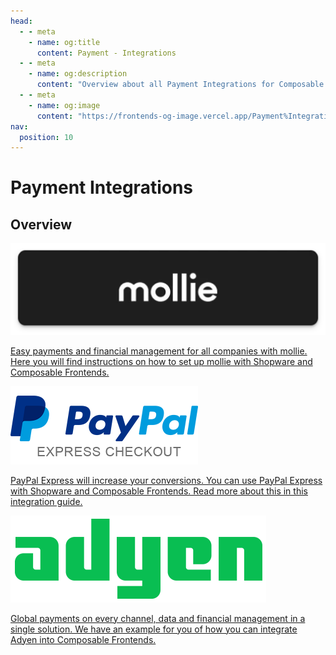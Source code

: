 ```yaml
---
head:
  - - meta
    - name: og:title
      content: Payment - Integrations
  - - meta
    - name: og:description
      content: "Overview about all Payment Integrations for Composable Frontends."
  - - meta
    - name: og:image
      content: "https://frontends-og-image.vercel.app/Payment%Integrations.png?fontSize=120px"
nav:
  position: 10
---
```


# Payment Integrations

## Overview

<div class="grid grid-cols-1 lg:grid-cols-2 gap-4 place-items-center">
  <div>
    <a href="mollie" class="block max-w-sm p-6 bg-white border border-gray-200 rounded-lg shadow hover:bg-gray-100 dark:bg-gray-800 dark:border-gray-700 dark:hover:bg-gray-700 mb-5 text-center">
      <span class="mb-2 text-2xl font-bold tracking-tight text-gray-900 dark:text-white"><img src="../../../.assets/payment-icons/mollie.webp" alt="mollie Logo" class="my-8 h-20 inline"/></span>
        <p class="font-normal text-gray-700 dark:text-gray-400 h-40">Easy payments and financial management for all companies with mollie. Here you will find instructions on how to set up mollie with Shopware and Composable Frontends.</p>
    </a>
  </div>
  <div>
    <a href="../../../getting-started/e-commerce/custom-payment" class="block max-w-sm p-6 bg-white border border-gray-200 rounded-lg shadow hover:bg-gray-100 dark:bg-gray-800 dark:border-gray-700 dark:hover:bg-gray-700 mb-5 text-center">
      <span class="mb-2 text-2xl font-bold tracking-tight text-gray-900 dark:text-white"><img src="../../../.assets/payment-icons/paypal-express.png" alt="PayPal Express Logo" class="my-8 h-20 inline" /></span>
      <p class="font-normal text-gray-700 dark:text-gray-400 h-40">PayPal Express will increase your conversions. You can use PayPal Express with Shopware and Composable Frontends. Read more about this in this integration guide.</p>
    </a>
  </div>
  <div>
    <a href="adyen" class="block max-w-sm p-6 bg-white border border-gray-200 rounded-lg shadow hover:bg-gray-100 dark:bg-gray-800 dark:border-gray-700 dark:hover:bg-gray-700 mb-5 text-center">
      <span class="mb-2 text-2xl font-bold tracking-tight text-gray-900 dark:text-white"><img src="../../../.assets/payment-icons/adyen.png" alt="Adyen Logo" class="my-8 h-20 inline" /></span>
      <p class="font-normal text-gray-700 dark:text-gray-400 h-40">Global payments on every channel, data and financial management in a single solution. We have an example for you of how you can integrate Adyen into Composable Frontends.</p>
    </a>
  </div>
</div>
